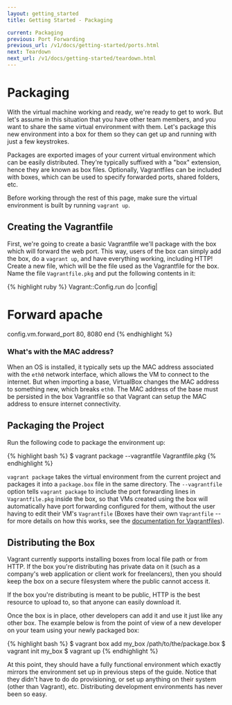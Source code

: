 ```yaml
---
layout: getting_started
title: Getting Started - Packaging

current: Packaging
previous: Port Forwarding
previous_url: /v1/docs/getting-started/ports.html
next: Teardown
next_url: /v1/docs/getting-started/teardown.html
---
```

# Packaging

With the virtual machine working and ready, we're ready to get to work.
But let's assume in this situation that you have other team members, and
you want to share the same virtual environment with them. Let's package this
new environment into a box for them so they can get up and running
with just a few keystrokes.

Packages are exported images of your current virtual environment which
can be easily distributed. They're typically suffixed with a "box" extension,
hence they are known as box files. Optionally, Vagrantfiles can be included
with boxes, which can be used to specify forwarded ports, shared folders, etc.

Before working through the rest of this page, make sure the virtual environment
is built by running `vagrant up`.

## Creating the Vagrantfile

First, we're going to create a basic Vagrantfile we'll package with the
box which will forward the web port. This way, users of the box can simply
add the box, do a `vagrant up`, and have everything working, including HTTP!
Create a new file, which will be the file used as the Vagrantfile for the
box. Name the file `Vagrantfile.pkg` and put the following contents in it:

{% highlight ruby %}
Vagrant::Config.run do |config|
  # Forward apache
  config.vm.forward_port 80, 8080
end
{% endhighlight %}

<div class="info">
  <h3>What's with the MAC address?</h3>
  <p>
    When an OS is installed, it typically sets up the MAC address associated
    with the <code>eth0</code> network interface, which allows the VM to connect to the
    internet. But when importing a base, VirtualBox changes the MAC address
    to something new, which breaks <code>eth0</code>. The MAC address of the base must
    be persisted in the box Vagrantfile so that Vagrant can setup the MAC address
    to ensure internet connectivity.
  </p>
</div>

## Packaging the Project

Run the following code to package the environment up:

{% highlight bash %}
$ vagrant package --vagrantfile Vagrantfile.pkg
{% endhighlight %}

`vagrant package` takes the virtual environment from the current project
and packages it into a `package.box` file in the same directory. The
`--vagrantfile` option tells `vagrant package` to include the port
forwarding lines in `Vagrantfile.pkg` inside the box, so that VMs
created using the box will automatically have port forwarding configured
for them, without the user having to edit their VM's `Vagrantfile`
(Boxes have their own `Vagrantfile` -- for more details on how this
works, see the [documentation for
Vagrantfiles](http://vagrantup.com/docs/vagrantfile.html)).

## Distributing the Box

Vagrant currently supports installing boxes from local file path or from
HTTP. If the box you're distributing has private data on it (such as a
company's web application or client work for freelancers), then you should
keep the box on a secure filesystem where the public cannot access it.

If the box you're distributing is meant to be public, HTTP is the best
resource to upload to, so that anyone can easily download it.

Once the box is in place, other developers can add it and use it just
like any other box. The example below is from the point of view of a new
developer on your team using your newly packaged box:

{% highlight bash %}
$ vagrant box add my_box /path/to/the/package.box
$ vagrant init my_box
$ vagrant up
{% endhighlight %}

At this point, they should have a fully functional environment which exactly
mirrors the environment set up in previous steps of the guide. Notice that
they didn't have to do do provisioning, or set up anything on their system
(other than Vagrant), etc. Distributing development environments has never
been so easy.
